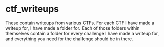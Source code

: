 # ctf_writeups
These contain writeups from various CTFs. For each CTF I have made a writeup for, I have made a folder for. Each of those folders within themselves contain a folder for every challenge I have made a writeup for, and everything you need for the challenge should be in there.
